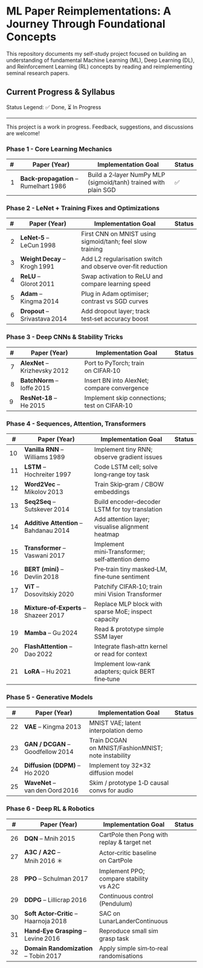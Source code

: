# ML Paper Reimplementations: A Journey Through Foundational Concepts

This repository documents my self-study project focused on building an understanding of fundamental Machine Learning (ML), Deep Learning (DL), and Reinforcement Learning (RL) concepts by reading and reimplementing seminal research papers.

## Current Progress & Syllabus

Status Legend: ✅ Done, ⏳ In Progress

---

This project is a work in progress. Feedback, suggestions, and discussions are welcome!

### Phase 1 - Core Learning Mechanics

| #   | Paper (Year)                          | Implementation Goal                                             | Status |
| --- | ------------------------------------- | --------------------------------------------------------------- | ------ |
|  1  | **Back‑propagation** – Rumelhart 1986 | Build a 2‑layer NumPy MLP (sigmoid/tanh) trained with plain SGD | ✅     |

### Phase 2 - LeNet + Training Fixes and Optimizations

| #   | Paper (Year)                  | Implementation Goal                                         | Status |
| --- | ----------------------------- | ----------------------------------------------------------- | ------ |
|  2  | **LeNet‑5** – LeCun 1998      | First CNN on MNIST using sigmoid/tanh; feel slow training   |        |
|  3  | **Weight Decay** – Krogh 1991 | Add L2 regularisation switch and observe over‑fit reduction |        |
|  4  | **ReLU** – Glorot 2011        | Swap activation to ReLU and compare learning speed          |        |
|  5  | **Adam** – Kingma 2014        | Plug in Adam optimiser; contrast vs SGD curves              |        |
|  6  | **Dropout** – Srivastava 2014 | Add dropout layer; track test‑set accuracy boost            |        |

### Phase 3 - Deep CNNs & Stability Tricks

| #   | Paper (Year)                  | Implementation Goal                          | Status |
| --- | ----------------------------- | -------------------------------------------- | ------ |
|  7  | **AlexNet** – Krizhevsky 2012 | Port to PyTorch; train on CIFAR‑10           |        |
|  8  | **BatchNorm** – Ioffe 2015    | Insert BN into AlexNet; compare convergence  |        |
| 9   | **ResNet‑18** – He 2015       | Implement skip connections; test on CIFAR‑10 |        |

### Phase 4 - Sequences, Attention, Transformers

| #   | Paper (Year)                           | Implementation Goal                                 | Status |
| --- | -------------------------------------- | --------------------------------------------------- | ------ |
| 10  | **Vanilla RNN** – Williams 1989        | Implement tiny RNN; observe gradient issues         |        |
|  11 | **LSTM** – Hochreiter 1997             | Code LSTM cell; solve long‑range toy task           |        |
|  12 | **Word2Vec** – Mikolov 2013            | Train Skip‑gram / CBOW embeddings                   |        |
|  13 | **Seq2Seq** – Sutskever 2014           | Build encoder–decoder LSTM for toy translation      |        |
|  14 | **Additive Attention** – Bahdanau 2014 | Add attention layer; visualise alignment heatmap    |        |
|  15 | **Transformer** – Vaswani 2017         | Implement mini‑Transformer; self‑attention demo     |        |
|  16 | **BERT (mini)** – Devlin 2018          | Pre‑train tiny masked‑LM, fine‑tune sentiment       |        |
|  17 | **ViT** – Dosovitskiy 2020             | Patchify CIFAR‑10; train mini Vision Transformer    |        |
|  18 | **Mixture‑of‑Experts** – Shazeer 2017  | Replace MLP block with sparse MoE; inspect capacity |        |
|  19 | **Mamba** – Gu 2024                    | Read & prototype simple SSM layer                   |        |
|  20 | **FlashAttention** – Dao 2022          | Integrate flash‑attn kernel or read for context     |        |
|  21 | **LoRA** – Hu 2021                     | Implement low‑rank adapters; quick BERT fine‑tune   |        |

### Phase 5 - Generative Models

| #   | Paper (Year)                      | Implementation Goal                                 | Status |
| --- | --------------------------------- | --------------------------------------------------- | ------ |
|  22 | **VAE** – Kingma 2013             | MNIST VAE; latent interpolation demo                |        |
|  23 | **GAN / DCGAN** – Goodfellow 2014 | Train DCGAN on MNIST/FashionMNIST; note instability |        |
|  24 | **Diffusion (DDPM)** – Ho 2020    | Implement toy 32×32 diffusion model                 |        |
|  25 | **WaveNet** – van den Oord 2016   | Skim / prototype 1‑D causal convs for audio         |        |

### Phase 6 - Deep RL & Robotics

| #   | Paper (Year)                           | Implementation Goal                         | Status |
| --- | -------------------------------------- | ------------------------------------------- | ------ |
|  26 | **DQN** – Mnih 2015                    | CartPole then Pong with replay & target net |        |
|  27 | **A3C / A2C** – Mnih 2016 ＊           | Actor‑critic baseline on CartPole           |        |
|  28 | **PPO** – Schulman 2017                | Implement PPO; compare stability vs A2C     |        |
|  29 | **DDPG** – Lillicrap 2016              | Continuous control (Pendulum)               |        |
|  30 | **Soft Actor‑Critic** – Haarnoja 2018  | SAC on LunarLanderContinuous                |        |
|  31 | **Hand‑Eye Grasping** – Levine 2016    | Reproduce small sim grasp task              |        |
|  32 | **Domain Randomization** – Tobin 2017  | Apply simple sim‑to‑real randomisations     |        |
